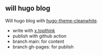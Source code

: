 ## will hugo blog

Will hugo blog with [hugo-theme-cleanwhite](https://github.com/zhaohuabing/hugo-theme-cleanwhite).

* write with [x.topthink](https://x.topthink.com/)
* publish with github action
* branch main: for content
* branch gh-pages: for publish

